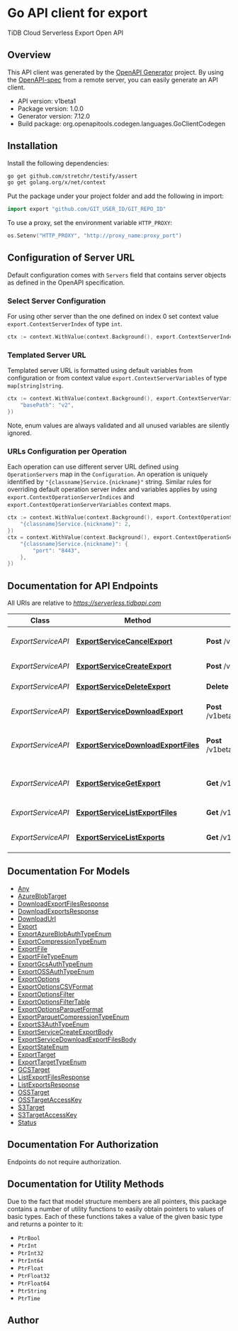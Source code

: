 # Go API client for export

TiDB Cloud Serverless Export Open API

## Overview
This API client was generated by the [OpenAPI Generator](https://openapi-generator.tech) project.  By using the [OpenAPI-spec](https://www.openapis.org/) from a remote server, you can easily generate an API client.

- API version: v1beta1
- Package version: 1.0.0
- Generator version: 7.12.0
- Build package: org.openapitools.codegen.languages.GoClientCodegen

## Installation

Install the following dependencies:

```sh
go get github.com/stretchr/testify/assert
go get golang.org/x/net/context
```

Put the package under your project folder and add the following in import:

```go
import export "github.com/GIT_USER_ID/GIT_REPO_ID"
```

To use a proxy, set the environment variable `HTTP_PROXY`:

```go
os.Setenv("HTTP_PROXY", "http://proxy_name:proxy_port")
```

## Configuration of Server URL

Default configuration comes with `Servers` field that contains server objects as defined in the OpenAPI specification.

### Select Server Configuration

For using other server than the one defined on index 0 set context value `export.ContextServerIndex` of type `int`.

```go
ctx := context.WithValue(context.Background(), export.ContextServerIndex, 1)
```

### Templated Server URL

Templated server URL is formatted using default variables from configuration or from context value `export.ContextServerVariables` of type `map[string]string`.

```go
ctx := context.WithValue(context.Background(), export.ContextServerVariables, map[string]string{
	"basePath": "v2",
})
```

Note, enum values are always validated and all unused variables are silently ignored.

### URLs Configuration per Operation

Each operation can use different server URL defined using `OperationServers` map in the `Configuration`.
An operation is uniquely identified by `"{classname}Service.{nickname}"` string.
Similar rules for overriding default operation server index and variables applies by using `export.ContextOperationServerIndices` and `export.ContextOperationServerVariables` context maps.

```go
ctx := context.WithValue(context.Background(), export.ContextOperationServerIndices, map[string]int{
	"{classname}Service.{nickname}": 2,
})
ctx = context.WithValue(context.Background(), export.ContextOperationServerVariables, map[string]map[string]string{
	"{classname}Service.{nickname}": {
		"port": "8443",
	},
})
```

## Documentation for API Endpoints

All URIs are relative to *https://serverless.tidbapi.com*

Class | Method | HTTP request | Description
------------ | ------------- | ------------- | -------------
*ExportServiceAPI* | [**ExportServiceCancelExport**](docs/ExportServiceAPI.md#exportservicecancelexport) | **Post** /v1beta1/clusters/{clusterId}/exports/{exportId}:cancel | Cancel a specific export job.
*ExportServiceAPI* | [**ExportServiceCreateExport**](docs/ExportServiceAPI.md#exportservicecreateexport) | **Post** /v1beta1/clusters/{clusterId}/exports | Create an export job
*ExportServiceAPI* | [**ExportServiceDeleteExport**](docs/ExportServiceAPI.md#exportservicedeleteexport) | **Delete** /v1beta1/clusters/{clusterId}/exports/{exportId} | Delete an export job
*ExportServiceAPI* | [**ExportServiceDownloadExport**](docs/ExportServiceAPI.md#exportservicedownloadexport) | **Post** /v1beta1/clusters/{clusterId}/exports/{exportId}:download | Generate download url
*ExportServiceAPI* | [**ExportServiceDownloadExportFiles**](docs/ExportServiceAPI.md#exportservicedownloadexportfiles) | **Post** /v1beta1/clusters/{clusterId}/exports/{exportId}/files:download | Generate export files download url
*ExportServiceAPI* | [**ExportServiceGetExport**](docs/ExportServiceAPI.md#exportservicegetexport) | **Get** /v1beta1/clusters/{clusterId}/exports/{exportId} | Retrieves details of an export job.
*ExportServiceAPI* | [**ExportServiceListExportFiles**](docs/ExportServiceAPI.md#exportservicelistexportfiles) | **Get** /v1beta1/clusters/{clusterId}/exports/{exportId}/files | List export files
*ExportServiceAPI* | [**ExportServiceListExports**](docs/ExportServiceAPI.md#exportservicelistexports) | **Get** /v1beta1/clusters/{clusterId}/exports | Provides a list of export jobs.


## Documentation For Models

 - [Any](docs/Any.md)
 - [AzureBlobTarget](docs/AzureBlobTarget.md)
 - [DownloadExportFilesResponse](docs/DownloadExportFilesResponse.md)
 - [DownloadExportsResponse](docs/DownloadExportsResponse.md)
 - [DownloadUrl](docs/DownloadUrl.md)
 - [Export](docs/Export.md)
 - [ExportAzureBlobAuthTypeEnum](docs/ExportAzureBlobAuthTypeEnum.md)
 - [ExportCompressionTypeEnum](docs/ExportCompressionTypeEnum.md)
 - [ExportFile](docs/ExportFile.md)
 - [ExportFileTypeEnum](docs/ExportFileTypeEnum.md)
 - [ExportGcsAuthTypeEnum](docs/ExportGcsAuthTypeEnum.md)
 - [ExportOSSAuthTypeEnum](docs/ExportOSSAuthTypeEnum.md)
 - [ExportOptions](docs/ExportOptions.md)
 - [ExportOptionsCSVFormat](docs/ExportOptionsCSVFormat.md)
 - [ExportOptionsFilter](docs/ExportOptionsFilter.md)
 - [ExportOptionsFilterTable](docs/ExportOptionsFilterTable.md)
 - [ExportOptionsParquetFormat](docs/ExportOptionsParquetFormat.md)
 - [ExportParquetCompressionTypeEnum](docs/ExportParquetCompressionTypeEnum.md)
 - [ExportS3AuthTypeEnum](docs/ExportS3AuthTypeEnum.md)
 - [ExportServiceCreateExportBody](docs/ExportServiceCreateExportBody.md)
 - [ExportServiceDownloadExportFilesBody](docs/ExportServiceDownloadExportFilesBody.md)
 - [ExportStateEnum](docs/ExportStateEnum.md)
 - [ExportTarget](docs/ExportTarget.md)
 - [ExportTargetTypeEnum](docs/ExportTargetTypeEnum.md)
 - [GCSTarget](docs/GCSTarget.md)
 - [ListExportFilesResponse](docs/ListExportFilesResponse.md)
 - [ListExportsResponse](docs/ListExportsResponse.md)
 - [OSSTarget](docs/OSSTarget.md)
 - [OSSTargetAccessKey](docs/OSSTargetAccessKey.md)
 - [S3Target](docs/S3Target.md)
 - [S3TargetAccessKey](docs/S3TargetAccessKey.md)
 - [Status](docs/Status.md)


## Documentation For Authorization

Endpoints do not require authorization.


## Documentation for Utility Methods

Due to the fact that model structure members are all pointers, this package contains
a number of utility functions to easily obtain pointers to values of basic types.
Each of these functions takes a value of the given basic type and returns a pointer to it:

* `PtrBool`
* `PtrInt`
* `PtrInt32`
* `PtrInt64`
* `PtrFloat`
* `PtrFloat32`
* `PtrFloat64`
* `PtrString`
* `PtrTime`

## Author



